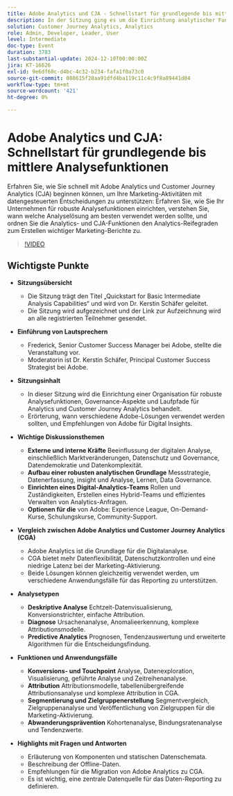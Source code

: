 ```yaml
---
title: Adobe Analytics und CJA - Schnellstart für grundlegende bis mittlere Analysefunktionen
description: In der Sitzung ging es um die Einrichtung analytischer Funktionen, den Vergleich von Adobe Analytics und Customer Journey Analytics und um wichtige Funktionen für Marketing-Berichte.
solution: Customer Journey Analytics, Analytics
role: Admin, Developer, Leader, User
level: Intermediate
doc-type: Event
duration: 3783
last-substantial-update: 2024-12-10T00:00:00Z
jira: KT-16626
exl-id: 9e6df60c-d4bc-4c32-b234-fafa1f0a73c0
source-git-commit: 088615f28aa91dfd4ba119c11c4c9f8a89441d84
workflow-type: tm+mt
source-wordcount: '421'
ht-degree: 0%

---
```


# Adobe Analytics und CJA: Schnellstart für grundlegende bis mittlere Analysefunktionen

Erfahren Sie, wie Sie schnell mit Adobe Analytics und Customer Journey Analytics (CJA) beginnen können, um Ihre Marketing-Aktivitäten mit datengesteuerten Entscheidungen zu unterstützen: Erfahren Sie, wie Sie Ihr Unternehmen für robuste Analysefunktionen einrichten, verstehen Sie, wann welche Analyselösung am besten verwendet werden sollte, und ordnen Sie die Analytics- und CJA-Funktionen den Analytics-Reifegraden zum Erstellen wichtiger Marketing-Berichte zu.

>[!VIDEO](https://video.tv.adobe.com/v/3440933/?learn=on&enablevpops)

## Wichtigste Punkte

* **Sitzungsübersicht**
   * Die Sitzung trägt den Titel „Quickstart for Basic Intermediate Analysis Capabilities“ und wird von Dr. Kerstin Schäfer geleitet.
   * Die Sitzung wird aufgezeichnet und der Link zur Aufzeichnung wird an alle registrierten Teilnehmer gesendet.

* **Einführung von Lautsprechern**
   * Frederick, Senior Customer Success Manager bei Adobe, stellte die Veranstaltung vor.
   * Moderatorin ist Dr. Kerstin Schäfer, Principal Customer Success Strategist bei Adobe.

* **Sitzungsinhalt**
   * In dieser Sitzung wird die Einrichtung einer Organisation für robuste Analysefunktionen, Governance-Aspekte und Laufpfade für Analytics und Customer Journey Analytics behandelt.
   * Erörterung, wann verschiedene Adobe-Lösungen verwendet werden sollten, und Empfehlungen von Adobe für Digital Insights.

* **Wichtige Diskussionsthemen**
   * **Externe und interne Kräfte** Beeinflussung der digitalen Analyse, einschließlich Marktveränderungen, Datenschutz und Governance, Datendemokratie und Datenkomplexität.
   * **Aufbau einer robusten analytischen Grundlage** Messstrategie, Datenerfassung, insight und Analyse, Lernen, Data Governance.
   * **Einrichten eines Digital-Analytics-Teams** Rollen und Zuständigkeiten, Erstellen eines Hybrid-Teams und effizientes Verwalten von Analytics-Anfragen.
   * **Optionen für die** von Adobe: Experience League, On-Demand-Kurse, Schulungskurse, Community-Support.

* **Vergleich zwischen Adobe Analytics und Customer Journey Analytics (CGA)**
   * Adobe Analytics ist die Grundlage für die Digitalanalyse.
   * CGA bietet mehr Datenflexibilität, Datenschutzkontrollen und eine niedrige Latenz bei der Marketing-Aktivierung.
   * Beide Lösungen können gleichzeitig verwendet werden, um verschiedene Anwendungsfälle für das Reporting zu unterstützen.

* **Analysetypen**
   * **Deskriptive Analyse** Echtzeit-Datenvisualisierung, Konversionstrichter, einfache Attribution.
   * **Diagnose** Ursachenanalyse, Anomalieerkennung, komplexe Attributionsmodelle.
   * **Predictive Analytics** Prognosen, Tendenzauswertung und erweiterte Algorithmen für die Entscheidungsfindung.

* **Funktionen und Anwendungsfälle**
   * **Konversions- und Touchpoint** Analyse, Datenexploration, Visualisierung, geführte Analyse und Zeitreihenanalyse.
   * **Attribution** Attributionsmodelle, tabellenübergreifende Attributionsanalyse und komplexe Attribution in CGA.
   * **Segmentierung und Zielgruppenerstellung** Segmentvergleich, Zielgruppenanalyse und Veröffentlichung von Zielgruppen für die Marketing-Aktivierung.
   * **Abwanderungsprävention** Kohortenanalyse, Bindungsratenanalyse und Tendenzwerte.

* **Highlights mit Fragen und Antworten**
   * Erläuterung von Komponenten und statischen Datenschemata.
   * Beschreibung der Offline-Daten.
   * Empfehlungen für die Migration von Adobe Analytics zu CGA.
   * Es ist wichtig, eine zentrale Datenquelle für das Daten-Reporting zu definieren.
